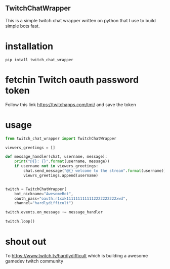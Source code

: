 TwitchChatWrapper
-----------------

This is a simple twitch chat wrapper written on python that I use to build simple bots fast.


# installation

```
pip intall twitch_chat_wrapper
```

# fetchin Twitch oauth password token

Follow this link https://twitchapps.com/tmi/ and save the token

# usage

```python
from twitch_chat_wrapper import TwitchChatWrapper

viewers_greetings = []

def message_handler(chat, username, message):
    print("@{}: {}".format(username, message))
    if username not in viewers_greetings:
        chat.send_message("@{} welcome to the stream".format(username))
        viewrs_greetings.append(username)


twitch = TwitchChatWrapper(
    bot_nickname="AwesomeBot", 
    oauth_pass="oauth:r1xxk1111111111112222222222xwd", 
    channel="hardlydifficult") 

twitch.events.on_message += message_handler

twitch.loop()
```

# shout out

To https://www.twitch.tv/hardlydifficult which is building a awesome gamedev twitch community